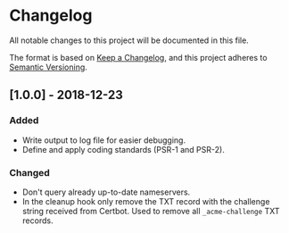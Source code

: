 # Changelog
All notable changes to this project will be documented in this file.

The format is based on [Keep a Changelog](https://keepachangelog.com/en/1.0.0/),
and this project adheres to [Semantic Versioning](https://semver.org/spec/v2.0.0.html).

## [1.0.0] - 2018-12-23
### Added
- Write output to log file for easier debugging.
- Define and apply coding standards (PSR-1 and PSR-2).

### Changed
 - Don't query already up-to-date nameservers.
 - In the cleanup hook only remove the TXT record with the challenge string received from Certbot. Used to remove all `_acme-challenge` TXT records.
